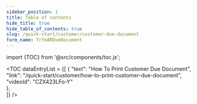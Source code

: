 ```yaml
---
sidebar_position: 1
title: Table of contents
hide_title: true 
hide_table_of_contents: true
slug: /quick-start/customer/customer-due-document 
form_name: TrfmARDueDocument
---
```


import {TOC} from '@src/components/toc.js';

<TOC
dataEntryList = {[
{
  "text": "How To Print Customer Due Document", 
  "link": "/quick-start/customer/how-to-print-customer-due-document",
  "videoId": "CZX423LFo-Y"  
},  
]}
/>
